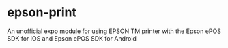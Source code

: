# epson-print
An unofficial expo module for using EPSON TM printer with the Epson ePOS SDK for iOS and Epson ePOS SDK for Android
